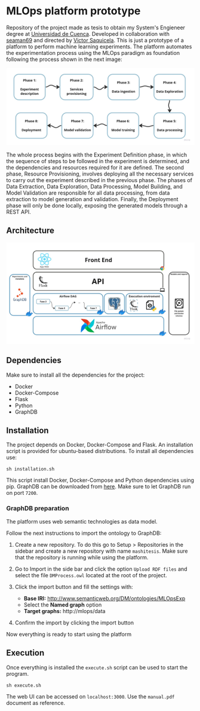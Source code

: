 # MLOps platform prototype

Repository of the project made as tesis to obtain my System's Engieneer degree at [Universidad de Cuenca](https://www.ucuenca.edu.ec/). Developed in collaboration with [seaman69](https://github.com/seaman69) and directed by [Victor Saquicela](https://orcid.org/0000-0002-2438-9220). This is just a prototype of a platform to perform machine learning experiments. The platform automates the experimentation process using the MLOps paradigm as foundation following the process shown in the next image:

![Phases](./assets/phases.jpg)

The whole process begins with the Experiment Definition phase, in which the sequence of steps to be followed in the experiment is determined, and the dependencies and resources required for it are defined. The second phase, Resource Provisioning, involves deploying all the necessary services to carry out the experiment described in the previous phase. The phases of Data Extraction, Data Exploration, Data Processing, Model Building, and Model Validation are responsible for all data processing, from data extraction to model generation and validation. Finally, the Deployment phase will only be done locally, exposing the generated models through a REST API.

## Architecture

![Architecture figure](./assets/arch.jpg)

## Dependencies

Make sure to install all the dependencies for the project:

- Docker
- Docker-Compose
- Flask
- Python
- GraphDB

## Installation

The project depends on Docker, Docker-Compose and Flask. An installation script is provided for ubuntu-based distributions. To install all dependencies use:

```
sh installation.sh
```

This script install Docker, Docker-Compose and Python dependencies using pip. GraphDB can be downloaded from [here](https://www.ontotext.com/products/graphdb/download/). Make sure to let GraphDB run on port `7200`.

### GraphDB preparation

The platform uses web semantic technologies as data model. 

Follow the next instructions to import the ontology to GraphDB:

1. Create a new repository. To do this go to Setup > Repositories in the sidebar and create a new repository with name `mashitesis`. Make sure that the repository is running while using the platform.

2. Go to Import in the side bar and click the option `Upload RDF files` and select the file `DMProcess.owl` located at the root of the project.
3. Click the import button and fill the settings with:

    - **Base IRI:** http://www.semanticweb.org/DM/ontologies/MLOpsExp
    - Select the **Named graph** option
    - **Target graphs:** http://mlops/data
    
4. Confirm the import by clicking the import button

Now everything is ready to start using the platform

## Execution

Once everything is installed the `execute.sh` script can be used to start the program.

```
sh execute.sh
```

The web UI can be accessed on `localhost:3000`. Use the `manual.pdf` document as reference.

